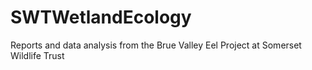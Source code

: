 # SWTWetlandEcology
Reports and data analysis from the Brue Valley Eel Project at Somerset Wildlife Trust 
